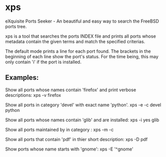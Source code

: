 xps
===

eXquisite Ports Seeker - An beautiful and easy way to search the FreeBSD ports tree.

xps is a tool that searches the ports INDEX file and prints all ports whose metadata contain the given terms and match the specified criterias.

The default mode prints a line for each port found. The brackets in the beginning of each line show the port's status. For the time being, this may only contain 'i' if the port is installed.

Examples:
---------

Show all ports whose names contain 'firefox' and print verbose descriptions:
xps -v firefox

Show all ports in category 'devel' with exact name 'python'.
xps -e -c devel python

Show all ports whose names contain 'glib' and are installed:
xps -i yes glib

Show all ports maintained by <author> in category <category>:
xps -m <author> -c <category>

Show all ports that contain 'pdf' in thier short description:
xps -D pdf

Show ports whose name starts with 'gnome':
xps -E '^gnome'
